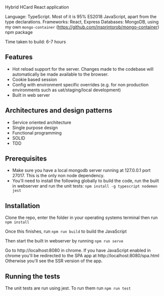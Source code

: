 Hybrid HCard React application

Language: TypeScript. Most of it is 95% ES2018 JavaScript, apart from the type declarations.
Frameworks: React, Express
Databases: MongoDB, using my own `mongo-container` (https://github.com/insprintorob/mongo-container) npm package

Time taken to build: 6-7 hours

Features
----
- Hot reload support for the server. Changes made to the codebase will automatically be made available to the browser.
- Cookie based session
- Config with environment specific overrides (e.g. for non production environments such as uat/staging/local development)
- Built in web server

Architectures and design patterns
----
- Service oriented architecture
- Single purpose design
- Functional programming
- SOLID
- TDD

Prerequisites
----
- Make sure you have a local mongodb server running at 127.0.0.1 port 27017. This is the only non node dependency.
- You'll need to install the following globally to build the code, run the built in webserver and run the unit tests: `npm install -g typescript nodemon jest`

Installation
----
Clone the repo, enter the folder in your operating systems terminal then run
`npm install`

Once this finishes, run
`npm run build` to build the JavaScript

Then start the built in webserver by running
`npm run serve`

Go to http://localhost:8080 in chrome. If you have JavaScript enabled in chrome you'll be redirected to the SPA app at http://localhost:8080/spa.html
Otherwise you'll see the SSR version of the app.

Running the tests
----
The unit tests are run using jest. To run them run `npm run test`